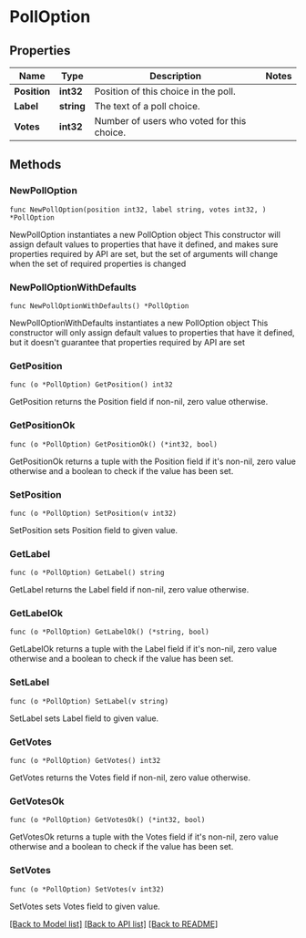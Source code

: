 # PollOption

## Properties

Name | Type | Description | Notes
------------ | ------------- | ------------- | -------------
**Position** | **int32** | Position of this choice in the poll. | 
**Label** | **string** | The text of a poll choice. | 
**Votes** | **int32** | Number of users who voted for this choice. | 

## Methods

### NewPollOption

`func NewPollOption(position int32, label string, votes int32, ) *PollOption`

NewPollOption instantiates a new PollOption object
This constructor will assign default values to properties that have it defined,
and makes sure properties required by API are set, but the set of arguments
will change when the set of required properties is changed

### NewPollOptionWithDefaults

`func NewPollOptionWithDefaults() *PollOption`

NewPollOptionWithDefaults instantiates a new PollOption object
This constructor will only assign default values to properties that have it defined,
but it doesn't guarantee that properties required by API are set

### GetPosition

`func (o *PollOption) GetPosition() int32`

GetPosition returns the Position field if non-nil, zero value otherwise.

### GetPositionOk

`func (o *PollOption) GetPositionOk() (*int32, bool)`

GetPositionOk returns a tuple with the Position field if it's non-nil, zero value otherwise
and a boolean to check if the value has been set.

### SetPosition

`func (o *PollOption) SetPosition(v int32)`

SetPosition sets Position field to given value.


### GetLabel

`func (o *PollOption) GetLabel() string`

GetLabel returns the Label field if non-nil, zero value otherwise.

### GetLabelOk

`func (o *PollOption) GetLabelOk() (*string, bool)`

GetLabelOk returns a tuple with the Label field if it's non-nil, zero value otherwise
and a boolean to check if the value has been set.

### SetLabel

`func (o *PollOption) SetLabel(v string)`

SetLabel sets Label field to given value.


### GetVotes

`func (o *PollOption) GetVotes() int32`

GetVotes returns the Votes field if non-nil, zero value otherwise.

### GetVotesOk

`func (o *PollOption) GetVotesOk() (*int32, bool)`

GetVotesOk returns a tuple with the Votes field if it's non-nil, zero value otherwise
and a boolean to check if the value has been set.

### SetVotes

`func (o *PollOption) SetVotes(v int32)`

SetVotes sets Votes field to given value.



[[Back to Model list]](../README.md#documentation-for-models) [[Back to API list]](../README.md#documentation-for-api-endpoints) [[Back to README]](../README.md)


